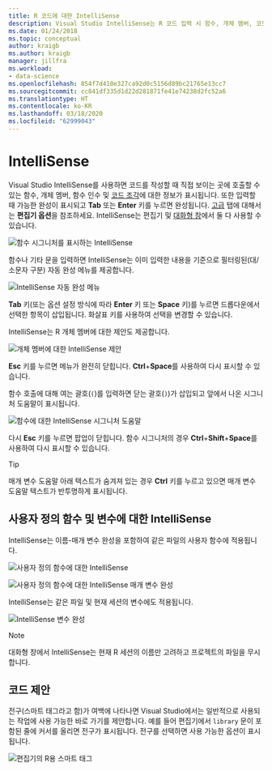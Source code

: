 ```yaml
---
title: R 코드에 대한 IntelliSense
description: Visual Studio IntelliSense는 R 코드 입력 시 함수, 개체 멤버, 코드 조각 및 자동 완성 정보를 표시합니다.
ms.date: 01/24/2018
ms.topic: conceptual
author: kraigb
ms.author: kraigb
manager: jillfra
ms.workload:
- data-science
ms.openlocfilehash: 854f7d410e327ca92d0c5156d89bc21765e13cc7
ms.sourcegitcommit: cc841df335d1d22d281871fe41e74238d2fc52a6
ms.translationtype: HT
ms.contentlocale: ko-KR
ms.lasthandoff: 03/18/2020
ms.locfileid: "62999043"
---
```

# <a name="intellisense"></a>IntelliSense

Visual Studio IntelliSense를 사용하면 코드를 작성할 때 직접 보이는 곳에 호출할 수 있는 함수, 개체 멤버, 함수 인수 및 [코드 조각](code-snippets-for-r.md)에 대한 정보가 표시됩니다. 또한 입력할 때 가능한 완성이 표시되고 **Tab** 또는 **Enter** 키를 누르면 완성됩니다. [고급](editing-r-code-in-visual-studio.md#editor-options) 탭에 대해서는 **편집기 옵션**을 참조하세요. IntelliSense는 편집기 및 [대화형 창](interactive-repl-for-r-in-visual-studio.md)에서 둘 다 사용할 수 있습니다.

![함수 시그니처를 표시하는 IntelliSense](media/intellisense-function-signature.png)

함수나 기타 문을 입력하면 IntelliSense는 이미 입력한 내용을 기준으로 필터링된(대/소문자 구분) 자동 완성 메뉴를 제공합니다.

![IntelliSense 자동 완성 메뉴](media/intellisense-auto-complete-menu.png)

**Tab** 키(또는 옵션 설정 방식에 따라 **Enter** 키 또는 **Space** 키)를 누르면 드롭다운에서 선택한 항목이 삽입됩니다. 화살표 키를 사용하여 선택을 변경할 수 있습니다.

IntelliSense는 R 개체 멤버에 대한 제안도 제공합니다.

![개체 멤버에 대한 IntelliSense 제안](media/intellisense-auto-complete-r-objects.png)

**Esc** 키를 누르면 메뉴가 완전히 닫힙니다. **Ctrl**+**Space**를 사용하여 다시 표시할 수 있습니다.

함수 호출에 대해 여는 괄호(`(`)를 입력하면 닫는 괄호(`)`)가 삽입되고 앞에서 나온 시그니처 도움말이 표시됩니다.

![함수에 대한 IntelliSense 시그니처 도움말](media/intellisense-function-signature.png)

다시 **Esc** 키를 누르면 팝업이 닫힙니다. 함수 시그니처의 경우 **Ctrl**+**Shift**+**Space**를 사용하여 다시 표시할 수 있습니다.

> [!Tip]
> 매개 변수 도움말 아래 텍스트가 숨겨져 있는 경우 **Ctrl** 키를 누르고 있으면 매개 변수 도움말 텍스트가 반투명하게 표시됩니다.

## <a name="intellisense-for-user-defined-functions-and-variables"></a>사용자 정의 함수 및 변수에 대한 IntelliSense

IntelliSense는 이름-매개 변수 완성을 포함하여 같은 파일의 사용자 함수에 적용됩니다.

![사용자 정의 함수에 대한 IntelliSense](media/intellisense-same-file-functions.png)

![사용자 정의 함수에 대한 IntelliSense 매개 변수 완성](media/intellisense-parameter-completion.png)

IntelliSense는 같은 파일 및 현재 세션의 변수에도 적용됩니다.

![IntelliSense 변수 완성](media/intellisense-variable-completion.png)

> [!Note]
> 대화형 창에서 IntelliSense는 현재 R 세션의 이름만 고려하고 프로젝트의 파일을 무시합니다.

## <a name="code-suggestions"></a>코드 제안

전구(스마트 태그라고 함)가 여백에 나타나면 Visual Studio에서는 일반적으로 사용되는 작업에 사용 가능한 바로 가기를 제안합니다. 예를 들어 편집기에서 `library` 문이 포함된 줄에 커서를 올리면 전구가 표시됩니다. 전구를 선택하면 사용 가능한 옵션이 표시됩니다.

![편집기의 R용 스마트 태그](media/intellisense-smart-tags.png)
